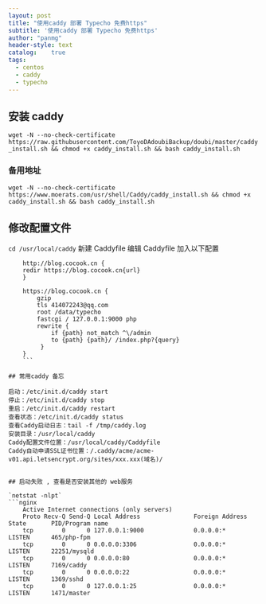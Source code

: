 ```yaml
---
layout: post
title: "使用caddy 部署 Typecho 免费https"
subtitle: '使用caddy 部署 Typecho 免费https'
author: "panmg"
header-style: text
catalog:    true
tags:
  - centos
  - caddy
  - typecho
---
```


## 安装 caddy
`wget -N --no-check-certificate https://raw.githubusercontent.com/ToyoDAdoubiBackup/doubi/master/caddy_install.sh && chmod +x caddy_install.sh && bash caddy_install.sh`

### 备用地址

`wget -N --no-check-certificate https://www.moerats.com/usr/shell/Caddy/caddy_install.sh && chmod +x caddy_install.sh && bash caddy_install.sh`

## 修改配置文件
`cd /usr/local/caddy` 新建 Caddyfile
编辑 Caddyfile 加入以下配置

```nginx
	http://blog.cocook.cn {
	redir https://blog.cocook.cn{url}
	}
	
	https://blog.cocook.cn {
	    gzip
	    tls 414072243@qq.com
	    root /data/typecho
	    fastcgi / 127.0.0.1:9000 php
	    rewrite {
	        if {path} not_match ^\/admin
	        to {path} {path}/ /index.php?{query}
	     }
	}
	```
	
## 常用caddy 备忘
```
	启动：/etc/init.d/caddy start
	停止：/etc/init.d/caddy stop
	重启：/etc/init.d/caddy restart
	查看状态：/etc/init.d/caddy status
	查看Caddy启动日志：tail -f /tmp/caddy.log
	安装目录：/usr/local/caddy
	Caddy配置文件位置：/usr/local/caddy/Caddyfile
	Caddy自动申请SSL证书位置：/.caddy/acme/acme-v01.api.letsencrypt.org/sites/xxx.xxx(域名)/
```

## 启动失败 , 查看是否安装其他的 web服务

`netstat -nlpt`
```nginx
	Active Internet connections (only servers)
	Proto Recv-Q Send-Q Local Address               Foreign Address             State       PID/Program name   
	tcp        0      0 127.0.0.1:9000              0.0.0.0:*                   LISTEN      465/php-fpm         
	tcp        0      0 0.0.0.0:3306                0.0.0.0:*                   LISTEN      22251/mysqld        
	tcp        0      0 0.0.0.0:80                  0.0.0.0:*                   LISTEN      7169/caddy          
	tcp        0      0 0.0.0.0:22                  0.0.0.0:*                   LISTEN      1369/sshd           
	tcp        0      0 127.0.0.1:25                0.0.0.0:*                   LISTEN      1471/master  
```


